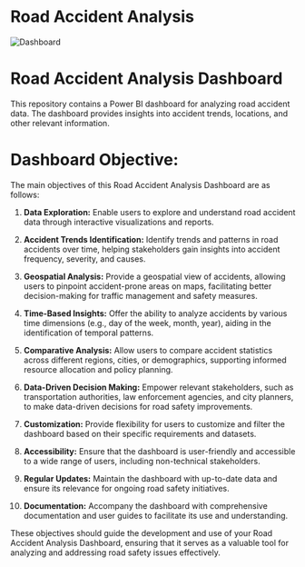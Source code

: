 # Road Accident Analysis
![Dashboard](https://github.com/saipandiri1919/Power-Bi/assets/144060310/7619b480-b332-4e1a-9c1c-5985220992d6)
# Road Accident Analysis Dashboard

This repository contains a Power BI dashboard for analyzing road accident data. The dashboard provides insights into accident trends, locations, and other relevant information.

# Dashboard Objective:

The main objectives of this Road Accident Analysis Dashboard are as follows:

1. **Data Exploration:** Enable users to explore and understand road accident data through interactive visualizations and reports.

2. **Accident Trends Identification:** Identify trends and patterns in road accidents over time, helping stakeholders gain insights into accident frequency, severity, and causes.

3. **Geospatial Analysis:** Provide a geospatial view of accidents, allowing users to pinpoint accident-prone areas on maps, facilitating better decision-making for traffic management and safety measures.

4. **Time-Based Insights:** Offer the ability to analyze accidents by various time dimensions (e.g., day of the week, month, year), aiding in the identification of temporal patterns.

5. **Comparative Analysis:** Allow users to compare accident statistics across different regions, cities, or demographics, supporting informed resource allocation and policy planning.

6. **Data-Driven Decision Making:** Empower relevant stakeholders, such as transportation authorities, law enforcement agencies, and city planners, to make data-driven decisions for road safety improvements.

7. **Customization:** Provide flexibility for users to customize and filter the dashboard based on their specific requirements and datasets.

8. **Accessibility:** Ensure that the dashboard is user-friendly and accessible to a wide range of users, including non-technical stakeholders.

9. **Regular Updates:** Maintain the dashboard with up-to-date data and ensure its relevance for ongoing road safety initiatives.

10. **Documentation:** Accompany the dashboard with comprehensive documentation and user guides to facilitate its use and understanding.

These objectives should guide the development and use of your Road Accident Analysis Dashboard, ensuring that it serves as a valuable tool for analyzing and addressing road safety issues effectively.



